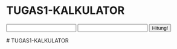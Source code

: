 # TUGAS1-KALKULATOR
<!DOCTYPE html>
<html lang="en">
<head>
    <meta charset="UTF-8">
    <meta name="viewport" content="width=device-width, initial-scale=1.0">
    <title>TUGAS1-KALKULATOR</title>
</head>
<body>
    <input type="number" id="angka1">
    <input type="number" id="angka2">
    <button onclick="hitungtambah()">Hitung!</button>
    <br/>
    <p id="hasiloutput"></p>
    <script>
        function hitungtambah(){
            var angka1= document.getElementById('angka1').value;
            var angka2= document.getElementById('angka2').value;
            var hasil = parseInt(angka1) + parseInt(angka2);
            document.getElementById('hasiloutput').innerHTML = hasil;
        }
    </script>
</body>
</html># TUGAS1-KALKULATOR
